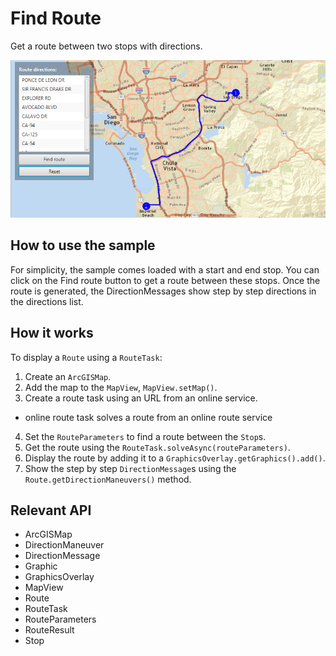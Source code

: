 # Find Route

Get a route between two stops with directions.

![](FindRoute.png)

## How to use the sample

For simplicity, the sample comes loaded with a start and end stop. You can click on the Find route button to get a route between these stops. Once the route is generated, the DirectionMessages show step by step directions in the directions list.

## How it works

To display a `Route` using a `RouteTask`:


1.  Create an `ArcGISMap`.
2.  Add the map to the `MapView`, `MapView.setMap()`.
3.  Create a route task using an URL from an online service.
*   online route task solves a route from an online route service
4.  Set the `RouteParameters` to find a route between the `Stop`s.
5.  Get the route using the  `RouteTask.solveAsync(routeParameters)`.
6.  Display the route by adding it to a `GraphicsOverlay.getGraphics().add()`.
7.  Show the step by step `DirectionMessage`s using the `Route.getDirectionManeuvers()` method.


## Relevant API


*   ArcGISMap
*   DirectionManeuver
*   DirectionMessage
*   Graphic
*   GraphicsOverlay
*   MapView
*   Route
*   RouteTask
*   RouteParameters
*   RouteResult
*   Stop
